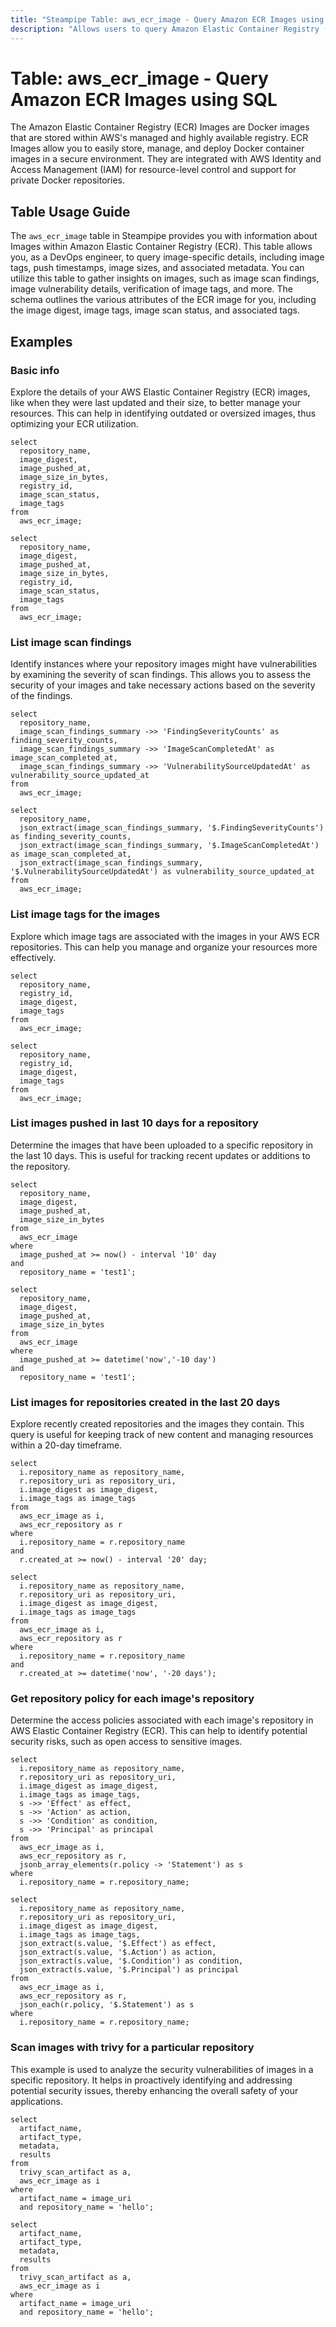 ```yaml
---
title: "Steampipe Table: aws_ecr_image - Query Amazon ECR Images using SQL"
description: "Allows users to query Amazon Elastic Container Registry (ECR) Images and retrieve detailed information about each image, including image tags, push timestamps, image sizes, and more."
---
```


# Table: aws_ecr_image - Query Amazon ECR Images using SQL

The Amazon Elastic Container Registry (ECR) Images are Docker images that are stored within AWS's managed and highly available registry. ECR Images allow you to easily store, manage, and deploy Docker container images in a secure environment. They are integrated with AWS Identity and Access Management (IAM) for resource-level control and support for private Docker repositories.

## Table Usage Guide

The `aws_ecr_image` table in Steampipe provides you with information about Images within Amazon Elastic Container Registry (ECR). This table allows you, as a DevOps engineer, to query image-specific details, including image tags, push timestamps, image sizes, and associated metadata. You can utilize this table to gather insights on images, such as image scan findings, image vulnerability details, verification of image tags, and more. The schema outlines the various attributes of the ECR image for you, including the image digest, image tags, image scan status, and associated tags.

## Examples

### Basic info
Explore the details of your AWS Elastic Container Registry (ECR) images, like when they were last updated and their size, to better manage your resources. This can help in identifying outdated or oversized images, thus optimizing your ECR utilization.

```sql+postgres
select
  repository_name,
  image_digest,
  image_pushed_at,
  image_size_in_bytes,
  registry_id,
  image_scan_status,
  image_tags
from
  aws_ecr_image;
```

```sql+sqlite
select
  repository_name,
  image_digest,
  image_pushed_at,
  image_size_in_bytes,
  registry_id,
  image_scan_status,
  image_tags
from
  aws_ecr_image;
```

### List image scan findings
Identify instances where your repository images might have vulnerabilities by examining the severity of scan findings. This allows you to assess the security of your images and take necessary actions based on the severity of the findings.

```sql+postgres
select
  repository_name,
  image_scan_findings_summary ->> 'FindingSeverityCounts' as finding_severity_counts,
  image_scan_findings_summary ->> 'ImageScanCompletedAt' as image_scan_completed_at,
  image_scan_findings_summary ->> 'VulnerabilitySourceUpdatedAt' as vulnerability_source_updated_at
from
  aws_ecr_image;
```

```sql+sqlite
select
  repository_name,
  json_extract(image_scan_findings_summary, '$.FindingSeverityCounts') as finding_severity_counts,
  json_extract(image_scan_findings_summary, '$.ImageScanCompletedAt') as image_scan_completed_at,
  json_extract(image_scan_findings_summary, '$.VulnerabilitySourceUpdatedAt') as vulnerability_source_updated_at
from
  aws_ecr_image;
```

### List image tags for the images
Explore which image tags are associated with the images in your AWS ECR repositories. This can help you manage and organize your resources more effectively.

```sql+postgres
select
  repository_name,
  registry_id,
  image_digest,
  image_tags
from
  aws_ecr_image;
```

```sql+sqlite
select
  repository_name,
  registry_id,
  image_digest,
  image_tags
from
  aws_ecr_image;
```

### List images pushed in last 10 days for a repository
Determine the images that have been uploaded to a specific repository in the last 10 days. This is useful for tracking recent updates or additions to the repository.

```sql+postgres
select
  repository_name,
  image_digest,
  image_pushed_at,
  image_size_in_bytes
from
  aws_ecr_image
where
  image_pushed_at >= now() - interval '10' day
and
  repository_name = 'test1';
```

```sql+sqlite
select
  repository_name,
  image_digest,
  image_pushed_at,
  image_size_in_bytes
from
  aws_ecr_image
where
  image_pushed_at >= datetime('now','-10 day')
and
  repository_name = 'test1';
```

### List images for repositories created in the last 20 days
Explore recently created repositories and the images they contain. This query is useful for keeping track of new content and managing resources within a 20-day timeframe.

```sql+postgres
select
  i.repository_name as repository_name,
  r.repository_uri as repository_uri,
  i.image_digest as image_digest,
  i.image_tags as image_tags
from
  aws_ecr_image as i,
  aws_ecr_repository as r
where
  i.repository_name = r.repository_name
and
  r.created_at >= now() - interval '20' day;
```

```sql+sqlite
select
  i.repository_name as repository_name,
  r.repository_uri as repository_uri,
  i.image_digest as image_digest,
  i.image_tags as image_tags
from
  aws_ecr_image as i,
  aws_ecr_repository as r
where
  i.repository_name = r.repository_name
and
  r.created_at >= datetime('now', '-20 days');
```

### Get repository policy for each image's repository
Determine the access policies associated with each image's repository in AWS Elastic Container Registry (ECR). This can help to identify potential security risks, such as open access to sensitive images.

```sql+postgres
select
  i.repository_name as repository_name,
  r.repository_uri as repository_uri,
  i.image_digest as image_digest,
  i.image_tags as image_tags,
  s ->> 'Effect' as effect,
  s ->> 'Action' as action,
  s ->> 'Condition' as condition,
  s ->> 'Principal' as principal
from
  aws_ecr_image as i,
  aws_ecr_repository as r,
  jsonb_array_elements(r.policy -> 'Statement') as s
where
  i.repository_name = r.repository_name;
```

```sql+sqlite
select
  i.repository_name as repository_name,
  r.repository_uri as repository_uri,
  i.image_digest as image_digest,
  i.image_tags as image_tags,
  json_extract(s.value, '$.Effect') as effect,
  json_extract(s.value, '$.Action') as action,
  json_extract(s.value, '$.Condition') as condition,
  json_extract(s.value, '$.Principal') as principal
from
  aws_ecr_image as i,
  aws_ecr_repository as r,
  json_each(r.policy, '$.Statement') as s
where
  i.repository_name = r.repository_name;
```

### Scan images with trivy for a particular repository
This example is used to analyze the security vulnerabilities of images in a specific repository. It helps in proactively identifying and addressing potential security issues, thereby enhancing the overall safety of your applications.

```sql+postgres
select
  artifact_name,
  artifact_type,
  metadata,
  results
from
  trivy_scan_artifact as a,
  aws_ecr_image as i
where
  artifact_name = image_uri
  and repository_name = 'hello';
```

```sql+sqlite
select
  artifact_name,
  artifact_type,
  metadata,
  results
from
  trivy_scan_artifact as a,
  aws_ecr_image as i
where
  artifact_name = image_uri
  and repository_name = 'hello';
```